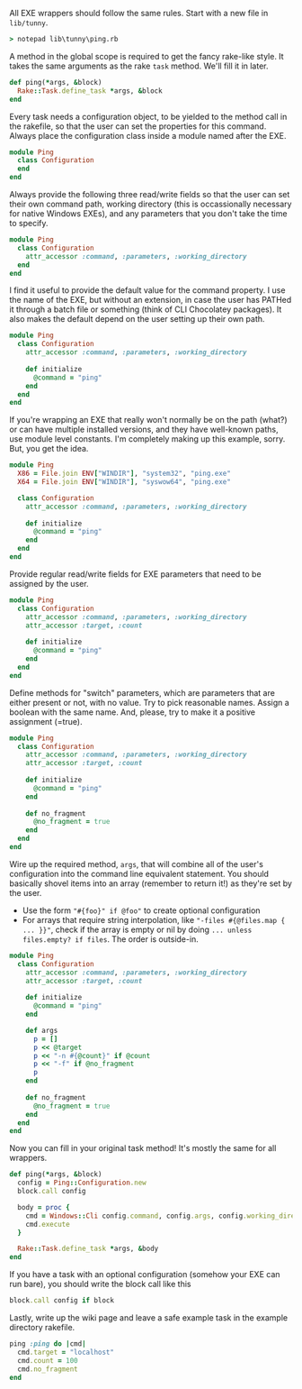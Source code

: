 All EXE wrappers should follow the same rules. Start with a new file in `lib/tunny`.

```bat
> notepad lib\tunny\ping.rb
```

A method in the global scope is required to get the fancy rake-like style. It takes the same arguments as the rake `task` method. We'll fill it in later.

```ruby
def ping(*args, &block)
  Rake::Task.define_task *args, &block
end
```

Every task needs a configuration object, to be yielded to the method call in the rakefile, so that the user can set the properties for this command. Always place the configuration class inside a module named after the EXE.

```ruby
module Ping
  class Configuration
  end
end
```

Always provide the following three read/write fields so that the user can set their own command path, working directory (this is occassionally necessary for native Windows EXEs), and any parameters that you don't take the time to specify.

```ruby
module Ping
  class Configuration
    attr_accessor :command, :parameters, :working_directory
  end
end
```

I find it useful to provide the default value for the command property. I use the name of the EXE, but without an extension, in case the user has PATHed it through a batch file or something (think of CLI Chocolatey packages). It also makes the default depend on the user setting up their own path.

```ruby
module Ping
  class Configuration
    attr_accessor :command, :parameters, :working_directory
    
    def initialize
      @command = "ping"
    end
  end
end
```

If you're wrapping an EXE that really won't normally be on the path (what?) or can have multiple installed versions, and they have well-known paths, use module level constants. I'm completely making up this example, sorry. But, you get the idea.


```ruby
module Ping
  X86 = File.join ENV["WINDIR"], "system32", "ping.exe"
  X64 = File.join ENV["WINDIR"], "syswow64", "ping.exe"

  class Configuration
    attr_accessor :command, :parameters, :working_directory
    
    def initialize
      @command = "ping"
    end
  end
end
```

Provide regular read/write fields for EXE parameters that need to be assigned by the user. 

```ruby
module Ping
  class Configuration
    attr_accessor :command, :parameters, :working_directory
    attr_accessor :target, :count
    
    def initialize
      @command = "ping"
    end
  end
end
```

Define methods for "switch" parameters, which are parameters that are either present or not, with no value. Try to pick reasonable names. Assign a boolean with the same name. And, please, try to make it a positive assignment (=true).

```ruby
module Ping
  class Configuration
    attr_accessor :command, :parameters, :working_directory
    attr_accessor :target, :count
    
    def initialize
      @command = "ping"
    end
    
    def no_fragment
      @no_fragment = true
    end
  end
end
```

Wire up the required method, `args`, that will combine all of the user's configuration into the command line equivalent statement. You should basically shovel items into an array (remember to return it!) as they're set by the user.

 * Use the form `"#{foo}" if @foo"` to create optional configuration
 * For arrays that require string interpolation, like `"-files #{@files.map { ... }}"`, check if the array is empty or nil by doing `... unless files.empty? if files`. The order is outside-in.
 

```ruby
module Ping
  class Configuration
    attr_accessor :command, :parameters, :working_directory
    attr_accessor :target, :count
    
    def initialize
      @command = "ping"
    end

    def args
      p = []
      p << @target
      p << "-n #{@count}" if @count
      p << "-f" if @no_fragment
      p
    end
    
    def no_fragment
      @no_fragment = true
    end
  end
end
```

Now you can fill in your original task method! It's mostly the same for all wrappers.

```ruby
def ping(*args, &block)
  config = Ping::Configuration.new
  block.call config

  body = proc {
    cmd = Windows::Cli config.command, config.args, config.working_directory
    cmd.execute
  }

  Rake::Task.define_task *args, &body
end
```

If you have a task with an optional configuration (somehow your EXE can run bare), you should write the block call like this

```ruby
block.call config if block
```

Lastly, write up the wiki page and leave a safe example task in the example directory rakefile.

```ruby
ping :ping do |cmd|
  cmd.target = "localhost"
  cmd.count = 100
  cmd.no_fragment
end
```
